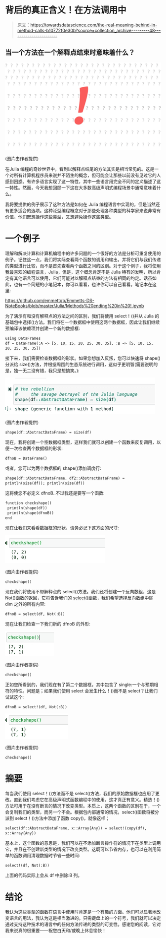 # 背后的真正含义！在方法调用中

> 原文：<https://towardsdatascience.com/the-real-meaning-behind-in-method-calls-b10772f0e30b?source=collection_archive---------48----------------------->

## 当一个方法在一个解释点结束时意味着什么？

![](img/de53410d9082c309d2b20cc557571169.png)

(图片由作者提供)

在Julia 编程的奇妙世界中，看到以解释点结尾的方法其实是相当常见的。这是一个对所有计算机程序员来说并不陌生的概念，但可能会让那些以前没有见过它的人感到困惑。有许多语言实现了这一特性，其中一些语言用完全不同的定义描述了这一特性。然而，今天我想回顾一下这在大多数高级声明式编程场景中通常意味着什么。

我将要提供的例子展示了这种方法是如何在 Julia 编程语言中实现的，但是当然还有更多适合的选项。这种泛型编程概念对于那些处理各种类型的科学家来说非常有价值，他们既想操作这些类型，又想避免操作这些类型。

# 一个例子

理解和解决计算和计算机编程中的许多问题的一个很好的方法是分析可重复使用的例子。记住这一点，我们将实际查看两个函数的调用和输出，并将它们与我们传递的类型进行比较，而不是首先查看两个函数之间的区别。对于这个例子，我将使用我最喜欢的编程语言，Julia，但是，这个概念肯定不是 Julia 特有的发明，所以肯定有其他语言可以使用，它们可能对以解释点结束的方法有相同的约定。话虽如此，也有一个简短的小笔记本，你可以看看，也许你可以自己看看。笔记本在这里:

<https://github.com/emmettgb/Emmetts-DS-NoteBooks/blob/master/Julia/Methods%20ending%20in%20!.ipynb>  

为了演示有和没有解释点的方法之间的区别，我们将使用 select！()并从 Julia 的基础包中选择()方法。我们将在一个数据框中使用这两个数据框，因此让我们继续预编译该依赖项并创建一个新的数据框:

```
using DataFrames
df = DataFrame(:A => [5, 10, 15, 20, 25, 30, 35], :B => [5, 10, 15, 20, 25, 30, 35])
```

接下来，我们需要检查数据框的形状。如果您想加入反叛，您可以快速将 shape()分派给 size()方法，并根据周围的生态系统进行调用，这似乎更明智(需要说明的是，独一无二没有错，我只是想搞笑。):

![](img/f94510730a8246378ae19d87b01ec6ca.png)

(图片由作者提供)

```
shape(df::AbstractDataFrame) = size(df)
```

现在，我将创建一个空数据框类型，这样我们就可以创建一个函数来反复调用，以便一次检查两个数据框的形状:

```
dfnoB = DataFrame()
```

或者，您可以为两个数据框的 shape()添加调度行:

```
shape(df::AbstractDataFrame, df2::AbstractDataFrame) = println(size(df)); println(size(df))
```

这将使您不必定义 dfnoB..不过我还是要写一个函数:

```
function checkshape()
 println(shape(df))
 println(shape(dfnoB))
end
```

现在让我们来看看数据框的形状，请务必记下这方面的尺寸:

![](img/a51c00cd82433eb551969373f6c1468d.png)

(图片由作者提供)

```
checkshape()
```

现在我们将使用不带解释点的 select()方法。我们还将创建一个反向数组，这是 Not()函数的返回，它将告诉我们的 select()函数，我们希望选择反向数组中除 dim 之外的所有内容:

```
dfnoB = select(df, Not(:B))
```

现在让我们检查一下我们新的 dfnoB 的外形:

![](img/5f0f7eac054968551541206dd5027cd9.png)

(图片由作者提供)

```
checkshape()
```

正如您所看到的，我们现在有了第二个数据框，其中包含了 single:一个与预期相符的特性。问题是；如果我们使用 select 会发生什么！()而不是 select？让我们试试这个:

```
dfnoB = select!(df, Not(:B))
```

![](img/5d17c72b610ba0335d75f86fc4fae6c2.png)

(图片由作者提供)

```
checkshape()
```

# 摘要

每当我们使用 select！()方法而不是 select()方法，我们的原始数据框也应用了更改。直到我们考虑它在高级声明式函数编程中的使用，这才真正有意义。精选！()方法可用于在没有断言的情况下改变类型。本质上，这两个函数的区别在于，一个会复制我们的类型，而另一个不会。根据包内部通常的情况，select()函数将被分派到 select！()方法中添加了函数 copy()，就像这样；

```
select(df::AbstractDataFrame, x::Array{Any}) = select!(copy(df), x::Array{Any})
```

基本上，这个函数的意思是，我们可以在不添加断言操作符的情况下在类型上调用它，并且在不创建新类型的情况下改变类型。这既可以节省内存，也可以在利用简单的函数调用清理数据时节省一些时间:

```
select!(df, Not(:B))
```

上面的代码实际上会从 df 中删除:B 列。

# 结论

我认为这些类型的函数在语言中使用时肯定是一个有趣的方面。他们可以显著地改变语言的用法，我认为这是相当激进的。只需键盘上的一个符号，我们就可以决定通过支持这种技术的语言中的任何方法传递的类型的可变性。感谢您的阅读，它对我来说真的很重要——祝您白天和/或晚上休息愉快！